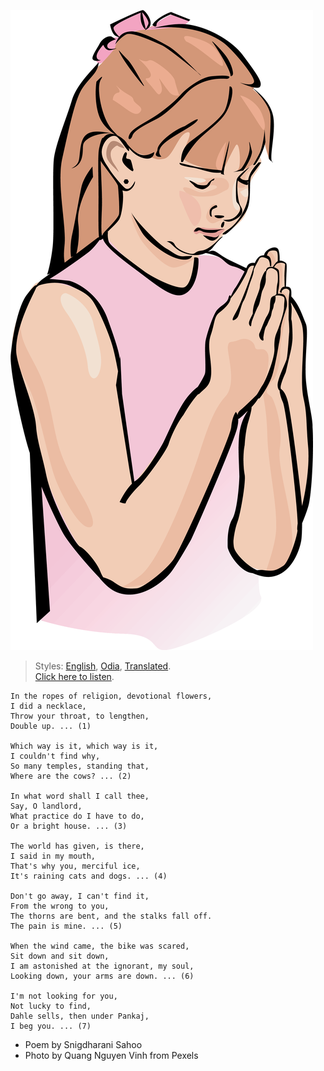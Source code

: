 ![](assets/img/ClipartKey_96610.png)

> Styles: [English](README.md), [Odia](Odia.md), [Translated](Translated.md).<br>
> [Click here to listen](https://soundcloud.com/teachersnigdha/why-could-i-not-find).

```
In the ropes of religion, devotional flowers,
I did a necklace,
Throw your throat, to lengthen,
Double up. ... (1)

Which way is it, which way is it,
I couldn't find why,
So many temples, standing that,
Where are the cows? ... (2)

In what word shall I call thee,
Say, O landlord,
What practice do I have to do,
Or a bright house. ... (3)

The world has given, is there,
I said in my mouth,
That's why you, merciful ice,
It's raining cats and dogs. ... (4)

Don't go away, I can't find it,
From the wrong to you,
The thorns are bent, and the stalks fall off.
The pain is mine. ... (5)

When the wind came, the bike was scared,
Sit down and sit down,
I am astonished at the ignorant, my soul,
Looking down, your arms are down. ... (6)

I'm not looking for you,
Not lucky to find,
Dahle sells, then under Pankaj,
I beg you. ... (7)
```

- Poem by Snigdharani Sahoo
- Photo by Quang Nguyen Vinh from Pexels
